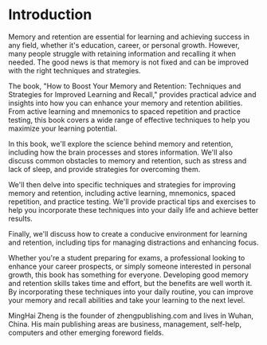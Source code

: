 # Introduction

Memory and retention are essential for learning and achieving success in any field, whether it's education, career, or personal growth. However, many people struggle with retaining information and recalling it when needed. The good news is that memory is not fixed and can be improved with the right techniques and strategies.

The book, "How to Boost Your Memory and Retention: Techniques and Strategies for Improved Learning and Recall," provides practical advice and insights into how you can enhance your memory and retention abilities. From active learning and mnemonics to spaced repetition and practice testing, this book covers a wide range of effective techniques to help you maximize your learning potential.

In this book, we'll explore the science behind memory and retention, including how the brain processes and stores information. We'll also discuss common obstacles to memory and retention, such as stress and lack of sleep, and provide strategies for overcoming them.

We'll then delve into specific techniques and strategies for improving memory and retention, including active learning, mnemonics, spaced repetition, and practice testing. We'll provide practical tips and exercises to help you incorporate these techniques into your daily life and achieve better results.

Finally, we'll discuss how to create a conducive environment for learning and retention, including tips for managing distractions and enhancing focus.

Whether you're a student preparing for exams, a professional looking to enhance your career prospects, or simply someone interested in personal growth, this book has something for everyone. Developing good memory and retention skills takes time and effort, but the benefits are well worth it. By incorporating these techniques into your daily routine, you can improve your memory and recall abilities and take your learning to the next level.


MingHai Zheng is the founder of zhengpublishing.com and lives in Wuhan, China. His main publishing areas are business, management, self-help, computers and other emerging foreword fields.
